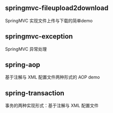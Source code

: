 ## springmvc-fileupload2download
SpringMVC 实现文件上传与下载的简单demo
## springmvc-exception
SpringMVC 异常处理
## spring-aop
基于注解与 XML 配置文件两种形式的 AOP demo
## spring-transaction
事务的两种实现形式：基于注解与 XML 配置文件

